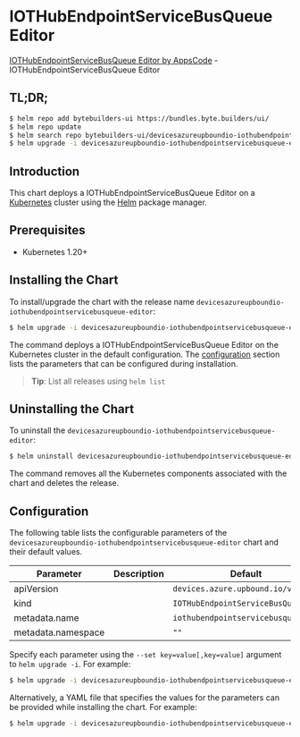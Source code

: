 # IOTHubEndpointServiceBusQueue Editor

[IOTHubEndpointServiceBusQueue Editor by AppsCode](https://byte.builders) - IOTHubEndpointServiceBusQueue Editor

## TL;DR;

```bash
$ helm repo add bytebuilders-ui https://bundles.byte.builders/ui/
$ helm repo update
$ helm search repo bytebuilders-ui/devicesazureupboundio-iothubendpointservicebusqueue-editor --version=v0.4.18
$ helm upgrade -i devicesazureupboundio-iothubendpointservicebusqueue-editor bytebuilders-ui/devicesazureupboundio-iothubendpointservicebusqueue-editor -n default --create-namespace --version=v0.4.18
```

## Introduction

This chart deploys a IOTHubEndpointServiceBusQueue Editor on a [Kubernetes](http://kubernetes.io) cluster using the [Helm](https://helm.sh) package manager.

## Prerequisites

- Kubernetes 1.20+

## Installing the Chart

To install/upgrade the chart with the release name `devicesazureupboundio-iothubendpointservicebusqueue-editor`:

```bash
$ helm upgrade -i devicesazureupboundio-iothubendpointservicebusqueue-editor bytebuilders-ui/devicesazureupboundio-iothubendpointservicebusqueue-editor -n default --create-namespace --version=v0.4.18
```

The command deploys a IOTHubEndpointServiceBusQueue Editor on the Kubernetes cluster in the default configuration. The [configuration](#configuration) section lists the parameters that can be configured during installation.

> **Tip**: List all releases using `helm list`

## Uninstalling the Chart

To uninstall the `devicesazureupboundio-iothubendpointservicebusqueue-editor`:

```bash
$ helm uninstall devicesazureupboundio-iothubendpointservicebusqueue-editor -n default
```

The command removes all the Kubernetes components associated with the chart and deletes the release.

## Configuration

The following table lists the configurable parameters of the `devicesazureupboundio-iothubendpointservicebusqueue-editor` chart and their default values.

|     Parameter      | Description |                    Default                    |
|--------------------|-------------|-----------------------------------------------|
| apiVersion         |             | <code>devices.azure.upbound.io/v1beta1</code> |
| kind               |             | <code>IOTHubEndpointServiceBusQueue</code>    |
| metadata.name      |             | <code>iothubendpointservicebusqueue</code>    |
| metadata.namespace |             | <code>""</code>                               |


Specify each parameter using the `--set key=value[,key=value]` argument to `helm upgrade -i`. For example:

```bash
$ helm upgrade -i devicesazureupboundio-iothubendpointservicebusqueue-editor bytebuilders-ui/devicesazureupboundio-iothubendpointservicebusqueue-editor -n default --create-namespace --version=v0.4.18 --set apiVersion=devices.azure.upbound.io/v1beta1
```

Alternatively, a YAML file that specifies the values for the parameters can be provided while
installing the chart. For example:

```bash
$ helm upgrade -i devicesazureupboundio-iothubendpointservicebusqueue-editor bytebuilders-ui/devicesazureupboundio-iothubendpointservicebusqueue-editor -n default --create-namespace --version=v0.4.18 --values values.yaml
```
